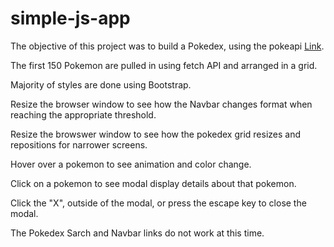 # simple-js-app

The objective of this project was to build a Pokedex, using the pokeapi [Link](https://pokeapi.co/).

The first 150 Pokemon are pulled in using fetch API and arranged in a grid.

Majority of styles are done using Bootstrap.

Resize the browser window to see how the Navbar changes format when reaching the appropriate threshold.

Resize the browswer window to see how the pokedex grid resizes and repositions for narrower screens.

Hover over a pokemon to see animation and color change.

Click on a pokemon to see modal display details about that pokemon.

Click the "X", outside of the modal, or press the escape key to close the modal.

The Pokedex Sarch and Navbar links do not work at this time.

